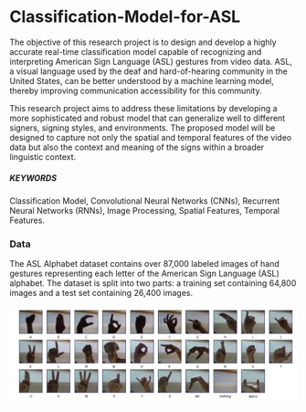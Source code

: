 # Classification-Model-for-ASL
The objective of this research project is to design and develop a highly accurate real-time classification model capable of recognizing and interpreting American Sign Language (ASL) gestures from video data. ASL, a visual language used by the deaf and hard-of-hearing community in the United States, can be better understood by a machine learning model, thereby improving communication accessibility for this community.

This research project aims to address these limitations by developing a more sophisticated and robust model that can generalize well to different signers, signing styles, and environments. The proposed model will be designed to capture not only the spatial and temporal features of the video data but also the context and meaning of the signs within a broader linguistic context.

##### KEYWORDS
Classification Model, Convolutional Neural Networks (CNNs), Recurrent Neural Networks (RNNs), Image Processing, Spatial Features, Temporal Features.


### Data
The ASL Alphabet dataset contains over 87,000 labeled images of hand gestures representing each letter of the American Sign Language (ASL) alphabet. The dataset is split into two parts: a training set containing 64,800 images and a test set containing 26,400 images. 


![ASL DataSet](https://github.com/Ashleshk/Classification-Model-for-ASL/blob/main/images/data.png)

